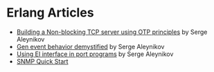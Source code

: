 # Erlang Articles

- [Building a Non-blocking TCP server using OTP principles](https://github.com/saleyn/erlang/blob/main/non-blocking-tcp-server.md) by Serge Aleynikov
- [Gen event behavior demystified](https://github.com/saleyn/erlang/blob/main/gen-event-demystified.md) by Serge Aleynikov
- [Using EI interface in port programs](https://github.com/saleyn/erlang/blob/main/ei-in-port-programs.md) by Serge Aleynikov
- [SNMP Quick Start](https://github.com/saleyn/erlang/blob/main/snmp-quick-start.md)
